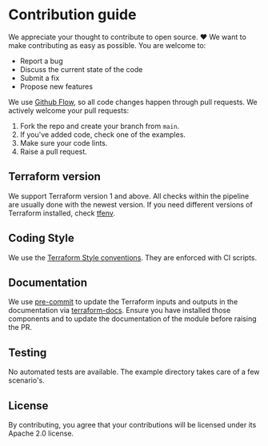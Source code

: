 # Contribution guide

We appreciate your thought to contribute to open source. :heart: We want to make contributing as easy as possible. You are welcome to:

- Report a bug
- Discuss the current state of the code
- Submit a fix
- Propose new features

We use [Github Flow](https://guides.github.com/introduction/flow/index.html), so all code changes happen through pull requests. We actively welcome your pull requests:

1. Fork the repo and create your branch from `main`.
2. If you've added code, check one of the examples.
3. Make sure your code lints.
4. Raise a pull request.

## Terraform version

We support Terraform version 1 and above. All checks within the pipeline are usually done with the newest version. If you need different versions of Terraform installed,
check [tfenv](https://github.com/tfutils/tfenv).

## Coding Style

We use the [Terraform Style conventions](https://www.terraform.io/docs/configuration/style.html). They are enforced with CI scripts.

## Documentation

We use [pre-commit](https://pre-commit.com/) to update the Terraform inputs and outputs in the documentation via [terraform-docs](https://github.com/terraform-docs/terraform-docs). Ensure you have installed those components
and to update the documentation of the module before raising the PR.

## Testing

No automated tests are available. The example directory takes care of a few scenario's.

## License

By contributing, you agree that your contributions will be licensed under its Apache 2.0 license.
